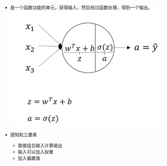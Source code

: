 * 是一个函数功能的单元，获得输入，然后经过函数处理，得到一个输出。
![](readme/11.001-神经元表示.png)

* 感知机三要素
    * 直接组合输入计算输出
    * 输入可以加入权重
    * 加入偏置值